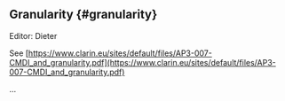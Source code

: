 ## Granularity {#granularity}

Editor: Dieter

See [https://www.clarin.eu/sites/default/files/AP3-007-CMDI_and_granularity.pdf](https://www.clarin.eu/sites/default/files/AP3-007-CMDI_and_granularity.pdf)

…